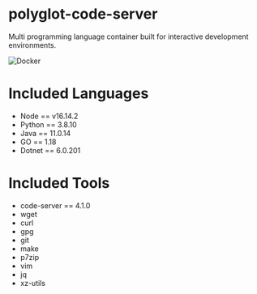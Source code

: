 # polyglot-code-server
Multi programming language container built for interactive development environments.

![Docker](https://github.com/jpwhite3/polyglot-code-server/workflows/Docker/badge.svg)

# Included Languages
- Node == v16.14.2
- Python == 3.8.10
- Java == 11.0.14
- GO == 1.18
- Dotnet == 6.0.201

# Included Tools
- code-server == 4.1.0
- wget
- curl
- gpg
- git
- make
- p7zip
- vim 
- jq
- xz-utils